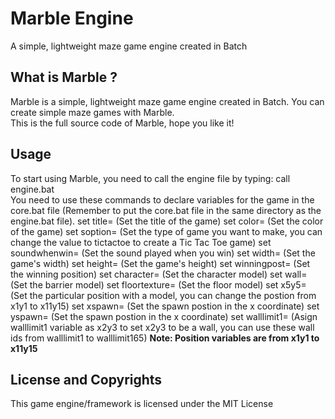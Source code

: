 # Marble Engine
A simple, lightweight maze game engine created in Batch

## What is Marble ?
Marble is a simple, lightweight maze game engine created in Batch. You can create simple maze games with Marble.
<br/>
This is the full source code of Marble, hope you like it!

## Usage
To start using Marble, you need to call the engine file by typing:
    call engine.bat
<br/>
You need to use these commands to declare variables for the game in the core.bat file (Remember to put the core.bat file in the same directory as the engine.bat file).
    set title= (Set the title of the game)
    set color= (Set the color of the game)
    set soption= (Set the type of game you want to make, you can change the value to tictactoe to create a Tic Tac Toe game)
    set soundwhenwin= (Set the sound played when you win)
    set width= (Set the game's width)
    set height= (Set the game's height)
    set winningpost= (Set the winning position)
    set character= (Set the character model)
    set wall= (Set the barrier model)
    set floortexture= (Set the floor model)
    set x5y5= (Set the particular position with a model, you can change the postion from x1y1 to x11y15)
    set xspawn= (Set the spawn postion in the x coordinate)
    set yspawn= (Set the spawn postion in the x coordinate)
    set walllimit1= (Asign walllimit1 variable as x2y3 to set x2y3 to be a wall, you can use these wall ids from walllimit1 to walllimit165)
<b>Note: Position variables are from x1y1 to x11y15</b>

## License and Copyrights
This game engine/framework is licensed under the MIT License
